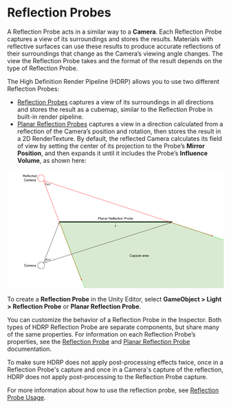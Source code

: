 # Reflection Probes

A Reflection Probe acts in a similar way to a **Camera**. Each Reflection Probe captures a view of its surroundings and stores the results. Materials with reflective surfaces can use these results to produce accurate reflections of their surroundings that change as the Camera’s viewing angle changes. The view the Reflection Probe takes and the format of the result depends on the type of Reflection Probe.

The High Definition Render Pipeline (HDRP) allows you to use two different Reflection Probes:

- [Reflection Probes](Reflection-Probe.md) captures a view of its surroundings in all directions and stores the result as a cubemap, similar to the Reflection Probe in built-in render pipeline.
- [Planar Reflection Probes](Planar-Reflection-Probe.md) captures a view in a direction calculated from a reflection of the Camera’s position and rotation, then stores the result in a 2D RenderTexture. By default, the reflected Camera calculates its field of view by setting the center of its projection to the Probe’s **Mirror Position**, and then expands it until it includes the Probe’s **Influence Volume**, as shown here:  

![](Images/ReflectionProbeIntro1.png)

To create a **Reflection Probe** in the Unity Editor, select **GameObject > Light > Reflection Probe** or **Planar Reflection Probe**.

You can customize the behavior of a Reflection Probe in the Inspector. Both types of HDRP Reflection Probe are separate components, but share many of the same properties. For information on each Reflection Probe’s properties, see the [Reflection Probe](Reflection-Probe.md) and [Planar Reflection Probe](Planar-Reflection-Probe.md) documentation.

To make sure HDRP does not apply post-processing effects twice, once in a Reflection Probe's capture and once in a Camera's capture of the reflection, HDRP does not apply post-processing to the Reflection Probe capture.

For more information about how to use the reflection probe, see [Reflection Probe Usage](Reflection-Probe-Usage.md).
